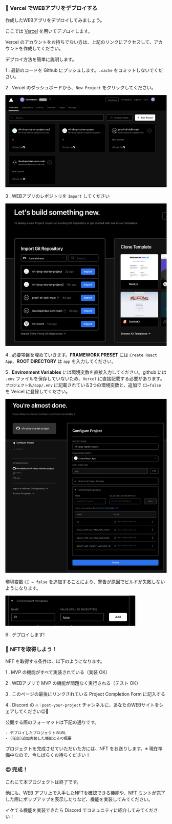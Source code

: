 ### 🚀 Vercel でWEBアプリをデプロイする

作成したWEBアプリをデプロイしてみましょう。

ここでは [Vercel](https://Vercel.com) を用いてデプロイします。

Vercel のアカウントをお持ちでない方は、上記のリンクにアクセスして、アカウントを作成してください。

デプロイ方法を簡単に説明します。

1 \. 最新のコードを Github にプッシュします。`.cache` をコミットしないでください。

2 \. Vercel のダッシュボードから、`New Project` をクリックしてください。

![無題](/public/images/5-Solana-NFT-drop/section4/4_2_1.png)

3 \. WEBアプリのレポジトリを `Import` してください

![無題](/public/images/5-Solana-NFT-drop/section4/4_2_2.png)

4 \. 必要項目を埋めていきます。**FRAMEWORK PRESET** には `Create React App`、**ROOT DIRECTORY** は `app` を入力してください。

5 \. **Environment Variables** には環境変数を直接入力してください。github には `.env` ファイルを保存していないため、`Vercel` に直接記載する必要があります。`プロジェクト名/app/.env` に記載されている3つの環境変数と、追加で `CI=false` を Vercel に登録してください。

![無題](/public/images/5-Solana-NFT-drop/section4/4_2_3.png)

環境変数 `CI = false` を追加することにより、警告が原因でビルドが失敗しないようになります。

![無題](/public/images/5-Solana-NFT-drop/section4/4_2_4.png)

6 \. デプロイします!
###  🎫 NFTを取得しよう！

NFT を取得する条件は、以下のようになります。

1 \. MVP の機能がすべて実装されている（実装 OK）

2 \. WEBアプリで MVP の機能が問題なく実行される（テスト OK）

3 \. このページの最後にリンクされている Project Completion Form に記入する

4 \. Discord の `🔥｜post-your-project` チャンネルに、あなたのWEBサイトをシェアしてください😉🎉

公開する際のフォーマットは下記の通りです。

```
- デプロイしたプロジェクトのURL
- (任意)追加実装した機能とその概要
```

プロジェクトを完成させていただいた方には、NFT をお送りします。※ 現在準備中なので、今しばらくお待ちください！
### 😍 完成！

これにて本プロジェクトは終了です。

他にも、WEB アプリ上で入手したNFTを確認できる機能や、NFT ミントが完了した際にポップアップを表示したりなど、機能を実装してみてください。

イケてる機能を実装できたら Discord でコミュニティに紹介してみてください！
